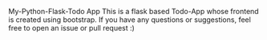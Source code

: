 My-Python-Flask-Todo App
This is a flask based Todo-App whose frontend is created using bootstrap. If you have any questions or suggestions, feel free to open an issue or pull request :)
